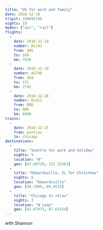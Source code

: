 ```yaml
---
title: "US for work and family"
date: 2016-12-10
tripit: 180892146
nights: 19
modes: ["air", "rail"]
flights:
  -
    date: 2016-12-10
    number: DL143
    from: AMS
    to: SEA
    km: 7838
  -
    date: 2016-12-19
    number: AS748
    from: SEA
    to: STL
    km: 2742
  -
    date: 2016-12-28
    number: KL612
    from: ORD
    to: AMS
    km: 6608
trains:
  -
    date: 2016-12-25
    from: pontiac
    to: chicago
destinations:
  -
    title: "Seattle for work and holiday"
    nights: 9
    location: "W"
    geo: [47.60739,-122.33363]
  -
    title: "Edwardsville, IL for Christmas"
    nights: 6
    location: "Edwardsville"
    geo: [38.7985,-89.9533]
  -
    title: "Chicago to relax"
    nights: 3
    location: "W Loop"
    geo: [41.87973,-87.63314]
---
```


with Shannon
